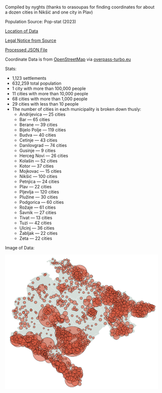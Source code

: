 Compiled by nyghts (thanks to orasoupas for finding coordinates for about a dozen cities in Nikšić and one city in Plav)

Population Source: Pop-stat (2023)

[Location of Data](http://pop-stat.mashke.org/montenegro-census2023.htm)

[Legal Notice from Source](http://pop-stat.mashke.org/about/)

[Processed JSON File](https://github.com/nyghts7/montenegro/blob/main/montenegro.txt)

Coordinate Data is from [OpenStreetMap](https://www.openstreetmap.org/copyright) via [overpass-turbo.eu](https://github.com/tyrasd/overpass-turbo)

Stats:
+ 1,123 settlements
+ 632,259 total population
+ 1 city with more than 100,000 people
+ 11 cities with more than 10,000 people
+ 68 cities with more than 1,000 people
+ 29 cities with less than 10 people
+ The number of cities in each municipality is broken down thusly:
    - Andrijevica — 25 cities
    - Bar — 65 cities
    - Berane — 39 cities
    - Bijelo Polje — 119 cities
    - Budva — 40 cities
    - Cetinje — 43 cities
    - Danilovgrad — 74 cities
    - Gusinje — 9 cities
    - Herceg Novi — 26 cities
    - Kolašin — 52 cities
    - Kotor — 37 cities
    - Mojkovac — 15 cities
    - Nikšić — 100 cities
    - Petnjica — 24 cities
    - Plav — 22 cities
    - Pljevlja — 120 cities
    - Plužine — 30 cities
    - Podgorica — 60 cities
    - Rožaje — 61 cities
    - Šavnik — 27 cities
    - Tivat — 13 cities
    - Tuzi — 42 cities
    - Ulcinj — 36 cities
    - Žabljak — 22 cities
    - Zeta — 22 cities
 
Image of Data:

![Population distribution map of Montenegro](https://github.com/nyghts7/montenegro/blob/main/montenegro.png)
